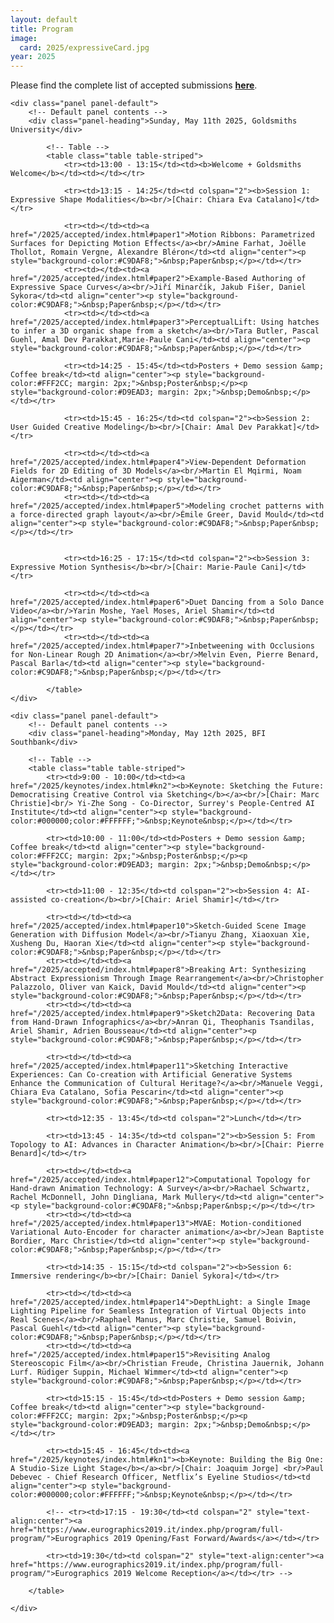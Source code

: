 ```yaml
---
layout: default
title: Program
image:
  card: 2025/expressiveCard.jpg
year: 2025
---
```


<!-- *The proceedings of the Symposium can now be acquired [from here](https://diglib.eg.org/handle/10.2312/2632756)**. -->

Please find the complete list of accepted submissions **[here](/2025/accepted/index.html)**.

<div class="col-12 col-sm-12 col-lg-12">

	<div class="panel panel-default">
		<!-- Default panel contents -->
		<div class="panel-heading">Sunday, May 11th 2025, Goldsmiths University</div>

			<!-- Table -->
			<table class="table table-striped">
				<tr><td>13:00 - 13:15</td><td><b>Welcome + Goldsmiths Welcome</b></td><td></td></tr>

				<tr><td>13:15 - 14:25</td><td colspan="2"><b>Session 1: Expressive Shape Modalities</b><br/>[Chair: Chiara Eva Catalano]</td></tr>

				<tr><td></td><td><a href="/2025/accepted/index.html#paper1">Motion Ribbons: Parametrized Surfaces for Depicting Motion Effects</a><br/>Amine Farhat, Joëlle Thollot, Romain Vergne, Alexandre Bléron</td><td align="center"><p style="background-color:#C9DAF8;">&nbsp;Paper&nbsp;</p></td></tr>
				<tr><td></td><td><a href="/2025/accepted/index.html#paper2">Example-Based Authoring of Expressive Space Curves</a><br/>Jiří Minarčík, Jakub Fišer, Daniel Sykora</td><td align="center"><p style="background-color:#C9DAF8;">&nbsp;Paper&nbsp;</p></td></tr>
				<tr><td></td><td><a href="/2025/accepted/index.html#paper3">PerceptualLift: Using hatches to infer a 3D organic shape from a sketch</a><br/>Tara Butler, Pascal Guehl, Amal Dev Parakkat,Marie-Paule Cani</td><td align="center"><p style="background-color:#C9DAF8;">&nbsp;Paper&nbsp;</p></td></tr>

				<tr><td>14:25 - 15:45</td><td>Posters + Demo session &amp; Coffee break</td><td align="center"><p style="background-color:#FFF2CC; margin: 2px;">&nbsp;Poster&nbsp;</p><p style="background-color:#D9EAD3; margin: 2px;">&nbsp;Demo&nbsp;</p></td></tr>

				<tr><td>15:45 - 16:25</td><td colspan="2"><b>Session 2: User Guided Creative Modeling</b><br/>[Chair: Amal Dev Parakkat]</td></tr>

				<tr><td></td><td><a href="/2025/accepted/index.html#paper4">View-Dependent Deformation Fields for 2D Editing of 3D Models</a><br/>Martin El Mqirmi, Noam Aigerman</td><td align="center"><p style="background-color:#C9DAF8;">&nbsp;Paper&nbsp;</p></td></tr>
				<tr><td></td><td><a href="/2025/accepted/index.html#paper5">Modeling crochet patterns with a force-directed graph layout</a><br/>Émile Greer, David Mould</td><td align="center"><p style="background-color:#C9DAF8;">&nbsp;Paper&nbsp;</p></td></tr>
				
				
				<tr><td>16:25 - 17:15</td><td colspan="2"><b>Session 3: Expressive Motion Synthesis</b><br/>[Chair: Marie-Paule Cani]</td></tr>

				<tr><td></td><td><a href="/2025/accepted/index.html#paper6">Duet Dancing from a Solo Dance Video</a><br/>Yarin Moshe, Yael Moses, Ariel Shamir</td><td align="center"><p style="background-color:#C9DAF8;">&nbsp;Paper&nbsp;</p></td></tr>
				<tr><td></td><td><a href="/2025/accepted/index.html#paper7">Inbetweening with Occlusions for Non-Linear Rough 2D Animation</a><br/>Melvin Even, Pierre Benard, Pascal Barla</td><td align="center"><p style="background-color:#C9DAF8;">&nbsp;Paper&nbsp;</p></td></tr>

			</table>
	</div>

	<div class="panel panel-default">
		<!-- Default panel contents -->
		<div class="panel-heading">Monday, May 12th 2025, BFI Southbank</div>

		<!-- Table -->
		<table class="table table-striped">
			<tr><td>9:00 - 10:00</td><td><a href="/2025/keynotes/index.html#kn2"><b>Keynote: Sketching the Future: Democratising Creative Control via Sketching</b></a><br/>[Chair: Marc Christie]<br/> Yi-Zhe Song - Co-Director, Surrey's People-Centred AI Institute</td><td align="center"><p style="background-color:#000000;color:#FFFFFF;">&nbsp;Keynote&nbsp;</p></td></tr>
			
			<tr><td>10:00 - 11:00</td><td>Posters + Demo session &amp; Coffee break</td><td align="center"><p style="background-color:#FFF2CC; margin: 2px;">&nbsp;Poster&nbsp;</p><p style="background-color:#D9EAD3; margin: 2px;">&nbsp;Demo&nbsp;</p></td></tr>

			<tr><td>11:00 - 12:35</td><td colspan="2"><b>Session 4: AI-assisted co-creation</b><br/>[Chair: Ariel Shamir]</td></tr>

			<tr><td></td><td><a href="/2025/accepted/index.html#paper10">Sketch-Guided Scene Image Generation with Diffusion Model</a><br/>Tianyu Zhang, Xiaoxuan Xie, Xusheng Du, Haoran Xie</td><td align="center"><p style="background-color:#C9DAF8;">&nbsp;Paper&nbsp;</p></td></tr>
			<tr><td></td><td><a href="/2025/accepted/index.html#paper8">Breaking Art: Synthesizing Abstract Expressionism Through Image Rearrangement</a><br/>Christopher Palazzolo, Oliver van Kaick, David Mould</td><td align="center"><p style="background-color:#C9DAF8;">&nbsp;Paper&nbsp;</p></td></tr>
			<tr><td></td><td><a href="/2025/accepted/index.html#paper9">Sketch2Data: Recovering Data from Hand-Drawn Infographics</a><br/>Anran Qi, Theophanis Tsandilas, Ariel Shamir, Adrien Bousseau</td><td align="center"><p style="background-color:#C9DAF8;">&nbsp;Paper&nbsp;</p></td></tr>
			
			<tr><td></td><td><a href="/2025/accepted/index.html#paper11">Sketching Interactive Experiences: Can Co-creation with Artificial Generative Systems Enhance the Communication of Cultural Heritage?</a><br/>Manuele Veggi, Chiara Eva Catalano, Sofia Pescarin</td><td align="center"><p style="background-color:#C9DAF8;">&nbsp;Paper&nbsp;</p></td></tr>
			
			<tr><td>12:35 - 13:45</td><td colspan="2">Lunch</td></tr>
			
			<tr><td>13:45 - 14:35</td><td colspan="2"><b>Session 5: From Topology to AI: Advances in Character Animation</b><br/>[Chair: Pierre Benard]</td></tr>

			<tr><td></td><td><a href="/2025/accepted/index.html#paper12">Computational Topology for Hand-drawn Animation Technology: A Survey</a><br/>Rachael Schwartz, Rachel McDonnell, John Dingliana, Mark Mullery</td><td align="center"><p style="background-color:#C9DAF8;">&nbsp;Paper&nbsp;</p></td></tr>
			<tr><td></td><td><a href="/2025/accepted/index.html#paper13">MVAE: Motion-conditioned Variational Auto-Encoder for character animation</a><br/>Jean Baptiste Bordier, Marc Christie</td><td align="center"><p style="background-color:#C9DAF8;">&nbsp;Paper&nbsp;</p></td></tr>
			
			<tr><td>14:35 - 15:15</td><td colspan="2"><b>Session 6: Immersive rendering</b><br/>[Chair: Daniel Sykora]</td></tr>
			
			<tr><td></td><td><a href="/2025/accepted/index.html#paper14">DepthLight: a Single Image Lighting Pipeline for Seamless Integration of Virtual Objects into Real Scenes</a><br/>Raphael Manus, Marc Christie, Samuel Boivin, Pascal Guehl</td><td align="center"><p style="background-color:#C9DAF8;">&nbsp;Paper&nbsp;</p></td></tr>
			<tr><td></td><td><a href="/2025/accepted/index.html#paper15">Revisiting Analog Stereoscopic Film</a><br/>Christian Freude, Christina Jauernik, Johann Lurf. Rüdiger Suppin, Michael Wimmer</td><td align="center"><p style="background-color:#C9DAF8;">&nbsp;Paper&nbsp;</p></td></tr>
			
			<tr><td>15:15 - 15:45</td><td>Posters + Demo session &amp; Coffee break</td><td align="center"><p style="background-color:#FFF2CC; margin: 2px;">&nbsp;Poster&nbsp;</p><p style="background-color:#D9EAD3; margin: 2px;">&nbsp;Demo&nbsp;</p></td></tr>

			<tr><td>15:45 - 16:45</td><td><a href="/2025/keynotes/index.html#kn1"><b>Keynote: Building the Big One: A Studio-Size Light Stage</b></a><br/>[Chair: Joaquim Jorge] <br/>Paul Debevec - Chief Research Officer, Netflix’s Eyeline Studios</td><td align="center"><p style="background-color:#000000;color:#FFFFFF;">&nbsp;Keynote&nbsp;</p></td></tr>

			<!-- <tr><td>17:15 - 19:30</td><td colspan="2" style="text-align:center"><a href="https://www.eurographics2019.it/index.php/program/full-program/">Eurographics 2019 Opening/Fast Forward/Awards</a></td></tr>
			
			<tr><td>19:30</td><td colspan="2" style="text-align:center"><a href="https://www.eurographics2019.it/index.php/program/full-program/">Eurographics 2019 Welcome Reception</a></td></tr> -->

		</table>

	</div>

</div><!--/span-->